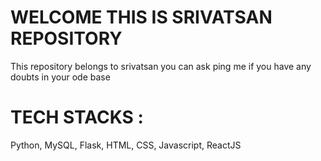 # WELCOME THIS IS SRIVATSAN REPOSITORY
This repository belongs to srivatsan you can ask ping me if you have any doubts in your ode base 

# TECH STACKS :
Python, MySQL, Flask, HTML, CSS, Javascript, ReactJS